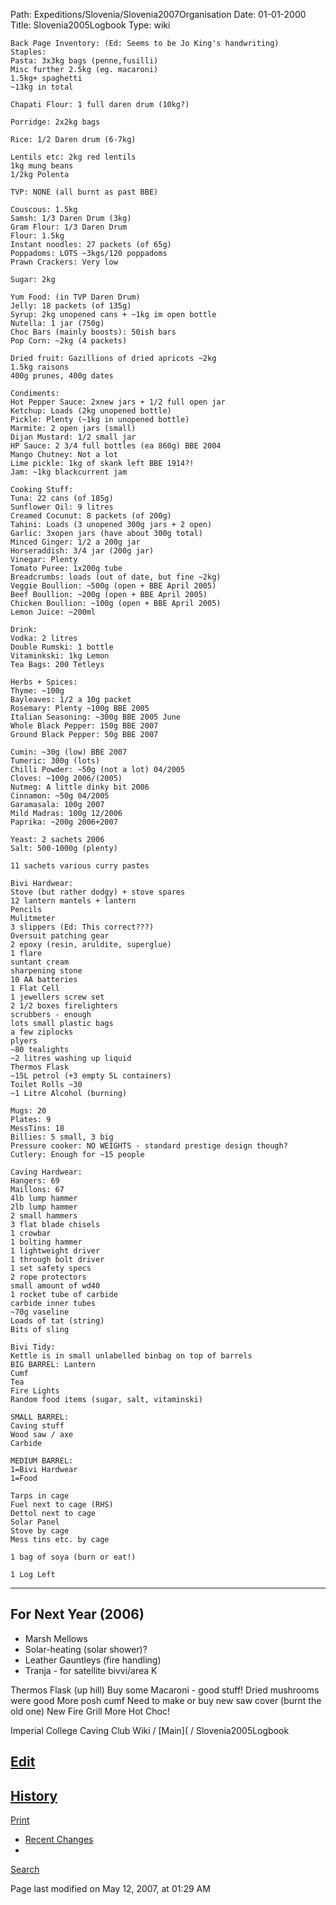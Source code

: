 Path: Expeditions/Slovenia/Slovenia2007Organisation
Date: 01-01-2000
Title: Slovenia2005Logbook
Type: wiki

```
Back Page Inventory: (Ed: Seems to be Jo King's handwriting)
Staples:
Pasta: 3x3kg bags (penne,fusilli)
Misc further 2.5kg (eg. macaroni)
1.5kg+ spaghetti
~13kg in total

Chapati Flour: 1 full daren drum (10kg?)

Porridge: 2x2kg bags

Rice: 1/2 Daren drum (6-7kg)

Lentils etc: 2kg red lentils
1kg mung beans
1/2kg Polenta

TVP: NONE (all burnt as past BBE)

Couscous: 1.5kg
Samsh: 1/3 Daren Drum (3kg)
Gram Flour: 1/3 Daren Drum
Flour: 1.5kg
Instant noodles: 27 packets (of 65g)
Poppadoms: LOTS ~3kgs/120 poppadoms
Prawn Crackers: Very low

Sugar: 2kg

Yum Food: (in TVP Daren Drum)
Jelly: 18 packets (of 135g)
Syrup: 2kg unopened cans + ~1kg im open bottle
Nutella: 1 jar (750g)
Choc Bars (mainly boosts): 50ish bars
Pop Corn: ~2kg (4 packets)

Dried fruit: Gazillions of dried apricots ~2kg
1.5kg raisons
400g prunes, 400g dates

Condiments:
Hot Pepper Sauce: 2xnew jars + 1/2 full open jar
Ketchup: Loads (2kg unopened bottle)
Pickle: Plenty (~1kg in unopened bottle)
Marmite: 2 open jars (small)
Dijan Mustard: 1/2 small jar
HP Sauce: 2 3/4 full bottles (ea 860g) BBE 2004
Mango Chutney: Not a lot
Lime pickle: 1kg of skank left BBE 1914?!
Jam: ~1kg blackcurrent jam

Cooking Stuff:
Tuna: 22 cans (of 185g)
Sunflower Oil: 9 litres
Creamed Cocunut: 8 packets (of 200g)
Tahini: Loads (3 unopened 300g jars + 2 open)
Garlic: 3xopen jars (have about 300g total)
Minced Ginger: 1/2 a 200g jar
Horseraddish: 3/4 jar (200g jar)
Vinegar: Plenty
Tomato Puree: 1x200g tube
Breadcrumbs: loads (out of date, but fine ~2kg)
Veggie Boullion: ~500g (open + BBE April 2005)
Beef Boullion: ~200g (open + BBE April 2005)
Chicken Boullion: ~100g (open + BBE April 2005)
Lemon Juice: ~200ml

Drink:
Vodka: 2 litres
Double Rumski: 1 bottle
Vitaminkski: 1kg Lemon
Tea Bags: 200 Tetleys

Herbs + Spices:
Thyme: ~100g
Bayleaves: 1/2 a 10g packet
Rosemary: Plenty ~100g BBE 2005
Italian Seasoning: ~300g BBE 2005 June
Whole Black Pepper: 150g BBE 2007
Ground Black Pepper: 50g BBE 2007

Cumin: ~30g (low) BBE 2007
Tumeric: 300g (lots)
Chilli Powder: ~50g (not a lot) 04/2005
Cloves: ~100g 2006/(2005)
Nutmeg: A little dinky bit 2006
Cinnamon: ~50g 04/2005
Garamasala: 100g 2007
Mild Madras: 100g 12/2006
Paprika: ~200g 2006+2007

Yeast: 2 sachets 2006
Salt: 500-1000g (plenty)

11 sachets various curry pastes

Bivi Hardwear:
Stove (but rather dodgy) + stove spares
12 lantern mantels + lantern
Pencils
Mulitmeter
3 slippers (Ed: This correct???)
Oversuit patching gear
2 epoxy (resin, aruldite, superglue)
1 flare
suntant cream
sharpening stone
10 AA batteries
1 Flat Cell
1 jewellers screw set
2 1/2 boxes firelighters
scrubbers - enough
lots small plastic bags
a few ziplocks
plyers
~80 tealights
~2 litres washing up liquid
Thermos Flask
~15L petrol (+3 empty 5L containers)
Toilet Rolls ~30
~1 Litre Alcohol (burning)

Mugs: 20
Plates: 9
MessTins: 18
Billies: 5 small, 3 big
Pressure cooker: NO WEIGHTS - standard prestige design though?
Cutlery: Enough for ~15 people

Caving Hardwear:
Hangers: 69
Maillons: 67
4lb lump hammer
2lb lump hammer
2 small hammers
3 flat blade chisels
1 crowbar
1 bolting hammer
1 lightweight driver
1 through bolt driver
1 set safety specs
2 rope protectors
small amount of wd40
1 rocket tube of carbide
carbide inner tubes
~70g vaseline
Loads of tat (string)
Bits of sling

Bivi Tidy:
Kettle is in small unlabelled binbag on top of barrels
BIG BARREL: Lantern
Cumf
Tea
Fire Lights
Random food items (sugar, salt, vitaminski)

SMALL BARREL:
Caving stuff
Wood saw / axe
Carbide

MEDIUM BARREL:
1=Bivi Hardwear
1=Food

Tarps in cage
Fuel next to cage (RHS)
Dettol next to cage
Solar Panel
Stove by cage
Mess tins etc. by cage

1 bag of soya (burn or eat!)

1 Log Left
```





------------------------------------------------------------------------





For Next Year (2006)
--------------------

-   Marsh Mellows
-   Solar-heating (solar shower)?
-   Leather Gauntleys (fire handling)
-   Tranja - for satellite bivvi/area K

Thermos Flask (up hill) Buy some Macaroni - good stuff! Dried mushrooms
were good More posh cumf Need to make or buy new saw cover (burnt the
old one) New Fire Grill More Hot Choc!







Imperial College Caving Club Wiki /
[Main]( /
Slovenia2005Logbook





[Edit](Slovenia2005Logbook?action=edit)
-
[History](Slovenia2005Logbook?action=diff)
-
[Print](Slovenia2005Logbook?action=print)
- [Recent
Changes](RecentChanges)
-
[Search](https://union.ic.ac.uk/rcc/caving/old/wiki/edit.php?n=Site.Search)





Page last modified on May 12, 2007, at 01:29 AM
